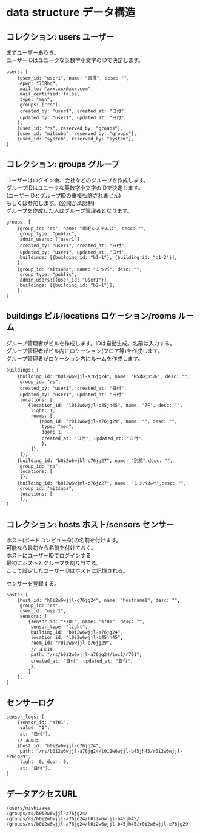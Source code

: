 # data structure データ構造

## コレクション: users ユーザー

まずユーザーありき。<br/>
ユーザーIDはユニークな英数字小文字のIDで決定します。

```
users: [
	{user_id: "user1", name: "西澤", desc: "",
	 epwd: "768hg",
	 mail_to: "xxx.xxx@xxx.com",
	 mail_certified: false,
	 type: "men",
	 groups: ["rs"],
	 created_by: "user1", created_at: "日付",
	 updated_by: "user1", updated_at: "日付",
	},
	{user_id: "rs", reserved_by: "groups"},
	{user_id: "mitsuba", reserved_by: "groups"},
	{user_id: "system", reserved_by: "system"},
]
```

## コレクション: groups グループ

ユーザーはログイン後、会社などのグループを作成します。<br/>
グループIDはユニークな英数字小文字のIDで決定します。<br/>
(ユーザーIDとグループIDの重複も許されません)<br/>
もしくは参加します。(公開か承認制)<br/>
グループを作成した人はグループ管理者となります。

```
groups: [
	{group_id: "rs", name: "両毛システムズ", desc: "",
	 group_type: "public",
	 admin_users: ["user1"],
	 created_by: "user1", created_at: "日付",
	 updated_by: "user1", updated_at: "日付",
	 buildings: [{building_id: "b1-1"}, {building_id: "b1-2"}],
	},
	{group_id: "mitsuba", name: "ミツバ", desc: "",
	 group_type: "public",
	 admin_users:[{user_id: "user1"}],
	 buildings: [{building_id: "b2-1"}],
	},
]
```

## buildings ビル/locations ロケーション/rooms ルーム

グループ管理者がビルを作成します。IDは自動生成。名前は入力する。<br/>
グループ管理者がビル内にロケーション(フロア等)を作成します。<br/>
グループ管理者がロケーション内にルームを作成します。

```
buildings: [
	{building_id: "b0i2w6wjjl-a76jg24", name: "RS本社ビル", desc: "",
	 group_id: "rs",
	 created_by: "user1", created_at: "日付",
	 updated_by: "user1", updated_at: "日付",
	 locations: [
		{location_id: "l0i2w6wjjl-b45jh45", name: "7F", desc: "",
		 light: 1,
		 rooms: [
			{room_id: "r0i2w6wjjl-e76jg29", name: "", desc: "",
			 type: "men",
			 door: 1,
			 created_at: "日付", updated_at: "日付",
			 },
		 ]},
	 ]},
	{building_id: "b0i2w6wjkl-c76jg27", name: "別館",desc: "",
	 group_id: "rs",
	 locations: [
	 ]},
	{building_id: "b0i2w6wjml-c76jz27", name: "ミツバ本社",desc: "",
	 group_id: "mitsuba",
	 locations: [
	 ]},
]
```

## コレクション: hosts ホスト/sensors センサー

ホスト(ボードコンピュータ)の名前を付けます。<br/>
可能なら最初から名前を付けておく。<br/>
ホストにユーザーIDでログインする<br/>
最初にホストとグループを割り当てる。<br/>
ここで設定したユーザーIDはホストに記憶される。

センサーを登録する。

```
hosts: [
	{host_id: "h0i2w6wjjl-d76jg24", name: "hostname1", desc: "",
	 group_id: "rs",
	 user_id: "user1",
	 sensors: [
		{sensor_id: "s701", name: "s701", desc: "",
		 sensor_type: "light",
		 building_id: "b0i2w6wjjl-a76jg24",
		 location_id: "l0i2w6wjjl-b45jh45",
		 room_id: "r0i2w6wjjl-e76jg29",
		 // または
		 path: "/rs/b0i2w6wjjl-a76jg24/loc1/r701",
		 created_at: "日付", updated_at: "日付",
		 },
		]
	},
]
```

## センサーログ

```
sensor_logs: [
	{sensor_id: "s701",
	 value: "1",
	 at: "日付"},
	// または
	{host_id: "h0i2w6wjjl-d76jg24",
	 path: "/rs/b0i2w6wjjl-a76jg24/l0i2w6wjjl-b45jh45/r0i2w6wjjl-e76jg29",
	 light: 0, door: 0,
	 at: "日付"},
]
```

## データアクセスURL

```
/users/nishizawa
/groups/rs/b0i2w6wjjl-a76jg24/
/groups/rs/b0i2w6wjjl-a76jg24/l0i2w6wjjl-b45jh45/
/groups/rs/b0i2w6wjjl-a76jg24/l0i2w6wjjl-b45jh45/r0i2w6wjjl-e76jg29
```
